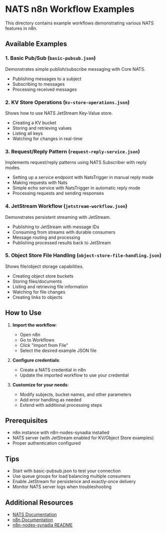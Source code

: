 # NATS n8n Workflow Examples

This directory contains example workflows demonstrating various NATS features in n8n.

## Available Examples

### 1. Basic Pub/Sub (`basic-pubsub.json`)
Demonstrates simple publish/subscribe messaging with Core NATS.
- Publishing messages to a subject
- Subscribing to messages
- Processing received messages

### 2. KV Store Operations (`kv-store-operations.json`)
Shows how to use NATS JetStream Key-Value store.
- Creating a KV bucket
- Storing and retrieving values
- Listing all keys
- Watching for changes in real-time

### 3. Request/Reply Pattern (`request-reply-service.json`)
Implements request/reply patterns using NATS Subscriber with reply modes.
- Setting up a service endpoint with NatsTrigger in manual reply mode
- Making requests with Nats
- Simple echo service with NatsTrigger in automatic reply mode
- Processing requests and sending responses

### 4. JetStream Workflow (`jetstream-workflow.json`)
Demonstrates persistent streaming with JetStream.
- Publishing to JetStream with message IDs
- Consuming from streams with durable consumers
- Message routing and processing
- Publishing processed results back to JetStream

### 5. Object Store File Handling (`object-store-file-handling.json`)
Shows file/object storage capabilities.
- Creating object store buckets
- Storing files/documents
- Listing and retrieving file information
- Watching for file changes
- Creating links to objects

## How to Use

1. **Import the workflow**:
   - Open n8n
   - Go to Workflows
   - Click "Import from File" 
   - Select the desired example JSON file

2. **Configure credentials**:
   - Create a NATS credential in n8n
   - Update the imported workflow to use your credential

3. **Customize for your needs**:
   - Modify subjects, bucket names, and other parameters
   - Add error handling as needed
   - Extend with additional processing steps

## Prerequisites

- n8n instance with n8n-nodes-synadia installed
- NATS server (with JetStream enabled for KV/Object Store examples)
- Proper authentication configured

## Tips

- Start with basic-pubsub.json to test your connection
- Use queue groups for load balancing multiple consumers
- Enable JetStream for persistence and exactly-once delivery
- Monitor NATS server logs when troubleshooting

## Additional Resources

- [NATS Documentation](https://docs.nats.io)
- [n8n Documentation](https://docs.n8n.io)
- [n8n-nodes-synadia README](../README.md)
